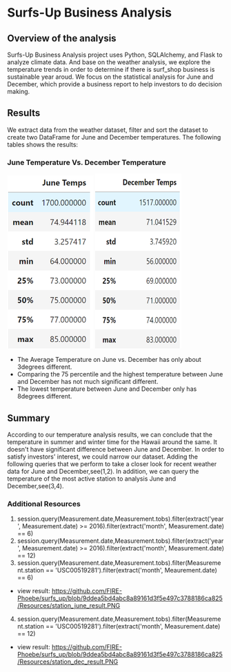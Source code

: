 # Surfs-Up Business Analysis
## Overview of the analysis
Surfs-Up Business Analysis project uses Python, SQLAlchemy, and Flask to analyze climate data. And base on the weather analysis, we explore the temperature trends in order to determine if there is surf_shop business is sustainable year aroud. We focus on the statistical analysis for June and December, which provide a business report to help investors to do decision making.

## Results
We extract data from the weather dataset, filter and sort the dataset to create two DataFrame for June and December temperatures. The following tables shows the results:

### June Temperature    Vs.     December Temperature


<img src="Resources/June_result.PNG" width="200" height="400">         <img src="Resources/December_result.PNG" width="200" height="405">



- The Average Temperature on June vs. December has only about 3degrees different.
- Comparing the 75 percentile and the highest temperature between June and December has not much significant different.  
- The lowest temperature between June and December only has 8degrees different.


## Summary
According to our temperature analysis results, we can conclude that the temperature in summer and winter time for the Hawaii around the same. It doesn't have significant difference between June and December. In order to satisfy investors' interest, we could narrow our dataset. Adding the following queries that we perform to take a closer look for recent weather data for June and December,see(1,2). In addition, we can query the temperature of the most active station to analysis June and December,see(3,4).

### Additional Resources
1. session.query(Measurement.date,Measurement.tobs).filter(extract('year', Measurement.date) >= 2016).filter(extract('month', Measurement.date) == 6)
2. session.query(Measurement.date,Measurement.tobs).filter(extract('year', Measurement.date) >= 2016).filter(extract('month', Measurement.date) == 12)
3. session.query(Measurement.date,Measurement.tobs).filter(Measurement.station == 'USC00519281').filter(extract('month', Meaurement.date) == 6)
  - view result: https://github.com/FIRE-Phoebe/surfs_up/blob/9ddea5bd4abc8a89161d3f5e497c3788186ca825/Resources/station_june_result.PNG
4. session.query(Measurement.date,Measurement.tobs).filter(Measurement.station == 'USC00519281').filter(extract('month', Measurement.date) == 12)
  - view result: https://github.com/FIRE-Phoebe/surfs_up/blob/9ddea5bd4abc8a89161d3f5e497c3788186ca825/Resources/station_dec_result.PNG
